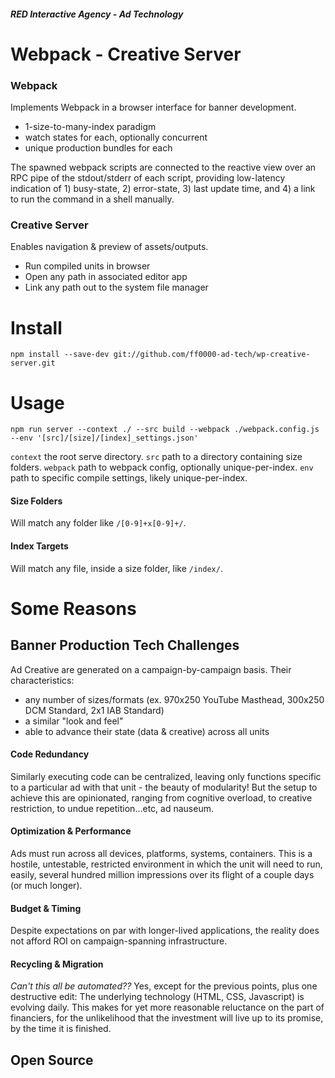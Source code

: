 ##### RED Interactive Agency - Ad Technology

Webpack - Creative Server
=============== 
### Webpack
Implements Webpack in a browser interface for banner development.
- 1-size-to-many-index paradigm
- watch states for each, optionally concurrent
- unique production bundles for each

The spawned webpack scripts are connected to the reactive view over an RPC pipe of the stdout/stderr of each script, providing low-latency indication of 1) busy-state, 2) error-state, 3) last update time, and 4) a link to run the command in a shell manually. 

### Creative Server
Enables navigation & preview of assets/outputs.
- Run compiled units in browser
- Open any path in associated editor app
- Link any path out to the system file manager

# Install
`npm install --save-dev git://github.com/ff0000-ad-tech/wp-creative-server.git`

# Usage
`npm run server --context ./ --src build --webpack ./webpack.config.js --env '[src]/[size]/[index]_settings.json'`

`context` the root serve directory.
`src` path to a directory containing size folders.
`webpack` path to webpack config, optionally unique-per-index.
`env` path to specific compile settings, likely unique-per-index.

#### Size Folders
Will match any folder like `/[0-9]+x[0-9]+/`.

#### Index Targets
Will match any file, inside a size folder, like `/index/`.


# Some Reasons
## Banner Production Tech Challenges
Ad Creative are generated on a campaign-by-campaign basis. Their characteristics:
 - any number of sizes/formats (ex. 970x250 YouTube Masthead, 300x250 DCM Standard, 2x1 IAB Standard)
 - a similar "look and feel"
 - able to advance their state (data & creative) across all units
 
#### Code Redundancy
Similarly executing code can be centralized, leaving only functions specific to a particular ad with that unit - the beauty of modularity! But the setup to achieve this are opinionated, ranging from cognitive overload, to creative restriction, to undue repetition...etc, ad nauseum.

#### Optimization & Performance
Ads must run across all devices, platforms, systems, containers. This is a hostile, untestable, restricted environment in which the unit will need to run, easily, several hundred million impressions over its flight of a couple days (or much longer).

#### Budget & Timing
Despite expectations on par with longer-lived applications, the reality does not afford ROI on campaign-spanning infrastructure.

#### Recycling & Migration
_Can't this all be automated??_ Yes, except for the previous points, plus one destructive edit: The underlying technology (HTML, CSS, Javascript) is evolving daily. This makes for yet more reasonable reluctance on the part of financiers, for the unlikelihood that the investment will live up to its promise, by the time it is finished.

## Open Source


